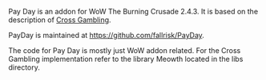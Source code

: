 
Pay Day is an addon for WoW The Burning Crusade 2.4.3. It is based on the
description of [Cross Gambling](https://atamis.me/crossgambling/).

PayDay is maintained at https://github.com/fallrisk/PayDay.

The code for Pay Day is mostly just WoW addon related. For the Cross Gambling
implementation refer to the library Meowth located in the libs directory.
